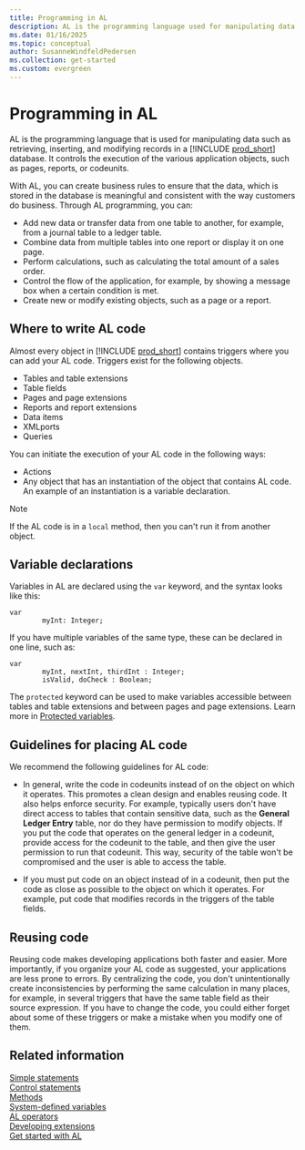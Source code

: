 ```yaml
---
title: Programming in AL
description: AL is the programming language used for manipulating data such as retrieving, inserting, and modifying records in a Business Central database. It controls the execution of the various application objects, such as pages, reports, or codeunits.
ms.date: 01/16/2025
ms.topic: conceptual
author: SusanneWindfeldPedersen
ms.collection: get-started
ms.custom: evergreen
---
```


# Programming in AL

AL is the programming language that is used for manipulating data such as retrieving, inserting, and modifying records in a [!INCLUDE [prod_short](includes/prod_short.md)] database. It controls the execution of the various application objects, such as pages, reports, or codeunits. 

With AL, you can create business rules to ensure that the data, which is stored in the database is meaningful and consistent with the way customers do business. Through AL programming, you can:

- Add new data or transfer data from one table to another, for example, from a journal table to a ledger table.
- Combine data from multiple tables into one report or display it on one page.
- Perform calculations, such as calculating the total amount of a sales order.
- Control the flow of the application, for example, by showing a message box when a certain condition is met.
- Create new or modify existing objects, such as a page or a report.

## Where to write AL code

Almost every object in [!INCLUDE [prod_short](includes/prod_short.md)] contains triggers where you can add your AL code. Triggers exist for the following objects.

- Tables and table extensions
- Table fields  
- Pages and page extensions
- Reports and report extensions
- Data items
- XMLports  
- Queries  

You can initiate the execution of your AL code in the following ways:  

- Actions  
- Any object that has an instantiation of the object that contains AL code. An example of an instantiation is a variable declaration.  

> [!NOTE]
> If the AL code is in a `local` method, then you can't run it from another object.  

## Variable declarations

Variables in AL are declared using the `var` keyword, and the syntax looks like this:

```AL
var
        myInt: Integer;
```

If you have multiple variables of the same type, these can be declared in one line, such as:

```AL
var
        myInt, nextInt, thirdInt : Integer;
        isValid, doCheck : Boolean;
```

The `protected` keyword can be used to make variables accessible between tables and table extensions and between pages and page extensions. Learn more in [Protected variables](devenv-protected-variables.md).

## Guidelines for placing AL code  

We recommend the following guidelines for AL code:  

- In general, write the code in codeunits instead of on the object on which it operates. This promotes a clean design and enables reusing code. It also helps enforce security. For example, typically users don't have direct access to tables that contain sensitive data, such as the **General Ledger Entry** table, nor do they have permission to modify objects. If you put the code that operates on the general ledger in a codeunit, provide access for the codeunit to the table, and then give the user permission to run that codeunit. This way, security of the table won't be compromised and the user is able to access the table.  

- If you must put code on an object instead of in a codeunit, then put the code as close as possible to the object on which it operates. For example, put code that modifies records in the triggers of the table fields.  

## Reusing code

Reusing code makes developing applications both faster and easier. More importantly, if you organize your AL code as suggested, your applications are less prone to errors. By centralizing the code, you don't unintentionally create inconsistencies by performing the same calculation in many places, for example, in several triggers that have the same table field as their source expression. If you have to change the code, you could either forget about some of these triggers or make a mistake when you modify one of them.

## Related information

[Simple statements](devenv-al-simple-statements.md)  
[Control statements](devenv-al-control-statements.md)  
[Methods](devenv-al-methods.md)  
[System-defined variables](devenv-system-defined-variables.md)  
[AL operators](devenv-al-operators.md)  
[Developing extensions](devenv-dev-overview.md)  
[Get started with AL](devenv-get-started.md)
